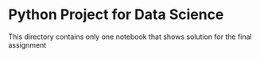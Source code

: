 # Python Project for Data Science

This directory contains only one notebook that shows solution for the final assignment

